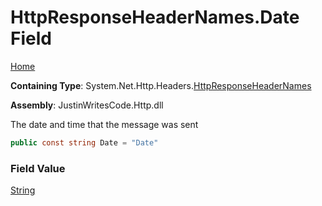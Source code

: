 # HttpResponseHeaderNames\.Date Field

[Home](../../../../README.md)

**Containing Type**: System\.Net\.Http\.Headers\.[HttpResponseHeaderNames](../README.md)

**Assembly**: JustinWritesCode\.Http\.dll

  
The date and time that the message was sent

```csharp
public const string Date = "Date"
```

### Field Value

[String](https://docs.microsoft.com/en-us/dotnet/api/system.string)

